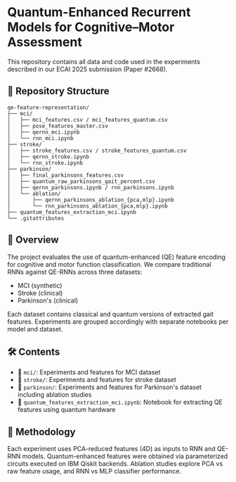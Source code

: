 
# Quantum-Enhanced Recurrent Models for Cognitive–Motor Assessment

This repository contains all data and code used in the experiments described in our ECAI 2025 submission (Paper #2668).

## 📂 Repository Structure

```
qe-feature-representation/
├── mci/
│   ├── mci_features.csv / mci_features_quantum.csv
│   ├── pose_features_master.csv
│   ├── qernn_mci.ipynb
│   └── rnn_mci.ipynb
├── stroke/
│   ├── stroke_features.csv / stroke_features_quantum.csv
│   ├── qernn_stroke.ipynb
│   └── rnn_stroke.ipynb
├── parkinson/
│   ├── final_parkinsons_features.csv
│   ├── quantum_raw_parkinsons_gait_percent.csv
│   ├── qernn_parkinsons.ipynb / rnn_parkinsons.ipynb
│   └── ablation/
│       ├── qernn_parkinsons_ablation_{pca,mlp}.ipynb
│       └── rnn_parkinsons_ablation_{pca,mlp}.ipynb
├── quantum_features_extraction_mci.ipynb
└── .gitattributes
```

## 🧠 Overview

The project evaluates the use of quantum-enhanced (QE) feature encoding for cognitive and motor function classification. We compare traditional RNNs against QE-RNNs across three datasets:
- MCI (synthetic)
- Stroke (clinical)
- Parkinson's (clinical)

Each dataset contains classical and quantum versions of extracted gait features. Experiments are grouped accordingly with separate notebooks per model and dataset.

## 🛠️ Contents

- 📁 `mci/`: Experiments and features for MCI dataset
- 📁 `stroke/`: Experiments and features for stroke dataset
- 📁 `parkinson/`: Experiments and features for Parkinson's dataset including ablation studies
- 📄 `quantum_features_extraction_mci.ipynb`: Notebook for extracting QE features using quantum hardware

## 🧪 Methodology

Each experiment uses PCA-reduced features (4D) as inputs to RNN and QE-RNN models. Quantum-enhanced features were obtained via parameterized circuits executed on IBM Qiskit backends. Ablation studies explore PCA vs raw feature usage, and RNN vs MLP classifier performance.
